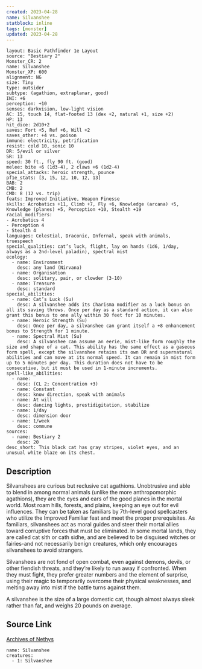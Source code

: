 ```yaml
---
created: 2023-04-28
name: Silvanshee
statblock: inline
tags: [monster]
updated: 2023-04-28
---
```

```statblock
layout: Basic Pathfinder 1e Layout
source: "Bestiary 2"
Monster_CR: 2
name: Silvanshee
Monster_XP: 600
alignment: NG
size: Tiny
type: outsider
subtype: (agathion, extraplanar, good)
INI: +6
perception: +10
senses: darkvision, low-light vision
AC: 15, touch 14, flat-footed 13 (dex +2, natural +1, size +2)
HP: 13
hit_dice: 2d10+2
saves: Fort +5, Ref +6, Will +2
saves_other: +4 vs. poison
immune: electricity, petrification
resist: cold 10, sonic 10
DR: 5/evil or silver
SR: 13
speed: 30 ft., fly 90 ft. (good)
melee: bite +6 (1d3-4), 2 claws +6 (1d2-4)
special_attacks: heroic strength, pounce
pf1e_stats: [3, 15, 12, 10, 12, 13]
BAB: 2
CMB: 2
CMD: 8 (12 vs. trip)
feats: Improved Initiative, Weapon Finesse
skills: Acrobatics +11, Climb +7, Fly +6, Knowledge (arcana) +5, Knowledge (planes) +5, Perception +10, Stealth +19
racial_modifiers:
- Acrobatics 4
- Perception 4
- Stealth 4
languages: Celestial, Draconic, Infernal, speak with animals, truespeech
special_qualities: cat’s luck, flight, lay on hands (1d6, 1/day, always as a 2nd-level paladin), spectral mist
ecology:
  - name: Environment
    desc: any land (Nirvana)
  - name: Organisation
    desc: solitary, pair, or clowder (3-10)
  - name: Treasure
    desc: standard
special_abilities:
  - name: Cat’s Luck (Su)
    desc: A silvanshee adds its Charisma modifier as a luck bonus on all its saving throws. Once per day as a standard action, it can also grant this bonus to one ally within 30 feet for 10 minutes.
  - name: Heroic Strength (Su)
    desc: Once per day, a silvanshee can grant itself a +8 enhancement bonus to Strength for 1 minute.
  - name: Spectral Mist (Su)
    desc: A silvanshee can assume an eerie, mist-like form roughly the size and shape of a cat. This ability has the same effect as a gaseous form spell, except the silvanshee retains its own DR and supernatural abilities and can move at its normal speed. It can remain in mist form up to 5 minutes per day. This duration does not have to be consecutive, but it must be used in 1-minute increments.
spell-like_abilities:
  - name:
    desc: (CL 2; Concentration +3)
  - name: Constant
    desc: know direction, speak with animals
  - name: At will
    desc: dancing lights, prestidigitation, stabilize
  - name: 1/day
    desc: dimension door
  - name: 1/week
    desc: commune
sources:
  - name: Bestiary 2
    desc: 20
desc_short: This black cat has gray stripes, violet eyes, and an unusual white blaze on its chest. 
```
## Description
Silvanshees are curious but reclusive cat agathions. Unobtrusive and able to blend in among normal animals (unlike the more anthropomorphic agathions), they are the eyes and ears of the good planes in the mortal world. Most roam hills, forests, and plains, keeping an eye out for evil influences. They can be taken as familiars by 7th-level good spellcasters who utilize the Improved Familiar feat and meet the proper prerequisites. As familiars, silvanshees act as moral guides and steer their mortal allies toward corruptive forces that must be eliminated. In some mortal lands, they are called cat sìth or cath sidhe, and are believed to be disguised witches or fairies-and not necessarily benign creatures, which only encourages silvanshees to avoid strangers. 

Silvanshees are not fond of open combat, even against demons, devils, or other fiendish threats, and they’re likely to run away if confronted. When they must fight, they prefer greater numbers and the element of surprise, using their magic to temporarily overcome their physical weaknesses, and melting away into mist if the battle turns against them. 

A silvanshee is the size of a large domestic cat, though almost always sleek rather than fat, and weighs 20 pounds on average.
## Source Link
[Archives of Nethys](https://aonprd.com/MonsterDisplay.aspx?ItemName=Silvanshee)
```encounter-table
name: Silvanshee
creatures:
  - 1: Silvanshee
```
